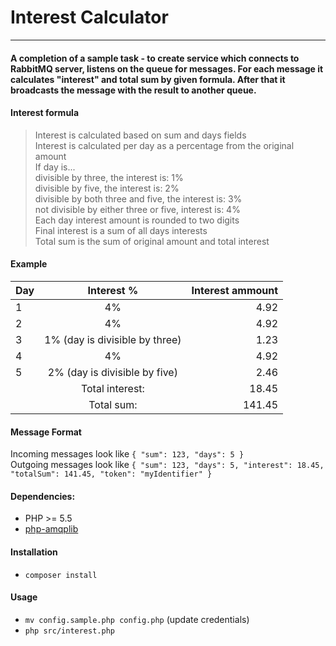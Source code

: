 # Interest Calculator
---

#### A completion of a sample task - to create service which connects to RabbitMQ server, listens on the queue for messages. For each message it calculates "interest" and total sum by given formula. After that it broadcasts the message with the result to another queue.

#### Interest formula
>Interest is calculated based on sum and days fields  
>Interest is calculated per day as a percentage from the original amount  
>If day is...  
>    divisible by three, the interest is: 1%  
>    divisible by five, the interest is: 2%  
>    divisible by both three and five, the interest is: 3%  
>    not divisible by either three or five, interest is: 4%  
>Each day interest amount is rounded to two digits  
>Final interest is a sum of all days interests  
>Total sum is the sum of original amount and total interest
  
#### Example

| Day        | Interest %           | Interest ammount  |
| ------------- |:-------------:| -----:|
| 1 | 4%        | 4.92 |
| 2 | 4%        |   4.92 |
| 3 | 1% (day is divisible by three)      |  1.23 |
| 4 | 4% | 4.92 |
| 5 | 2% (day is divisible by five) | 2.46|
|   | Total interest: | 18.45 |
|   | Total sum: | 141.45 |



#### Message Format
Incoming messages look like `{ "sum": 123, "days": 5 }`   
Outgoing messages look like `{ "sum": 123, "days": 5, "interest": 18.45, "totalSum": 141.45, "token": "myIdentifier" }`
 
#### Dependencies:
 - PHP >= 5.5
 - [php-amqplib](https://github.com/videlalvaro/php-amqplib)
 
#### Installation
 - `composer install`

#### Usage
  - `mv config.sample.php config.php` (update credentials)
  - `php src/interest.php`